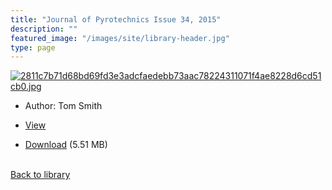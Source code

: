 ```yaml
---
title: "Journal of Pyrotechnics Issue 34, 2015"
description: ""
featured_image: "/images/site/library-header.jpg"
type: page
---
```


<a href="https://drive.google.com/uc?export=view&id=1BEB5XomPEFW7rl0aestYa21LGX-B_hyG" target="_blank">![2811c7b71d68bd69fd3e3adcfaedebb73aac78224311071f4ae8228d6cd51cb0.jpg](/images/library/2811c7b71d68bd69fd3e3adcfaedebb73aac78224311071f4ae8228d6cd51cb0.jpg)</a>
* Author: Tom Smith
* <a href="https://drive.google.com/uc?export=view&id=1BEB5XomPEFW7rl0aestYa21LGX-B_hyG" target="_blank">View</a>

* [Download](https://drive.google.com/uc?export=download&id=1BEB5XomPEFW7rl0aestYa21LGX-B_hyG) (5.51 MB)

<br />[Back to library](/library/)
